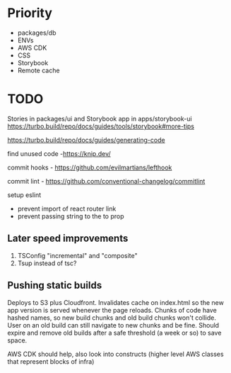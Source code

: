 # Priority
- packages/db
- ENVs
- AWS CDK
- CSS
- Storybook
- Remote cache

# TODO

Stories in packages/ui and Storybook app in apps/storybook-ui https://turbo.build/repo/docs/guides/tools/storybook#more-tips

https://turbo.build/repo/docs/guides/generating-code

find unused code -https://knip.dev/

commit hooks - https://github.com/evilmartians/lefthook

commit lint - https://github.com/conventional-changelog/commitlint

setup eslint
- prevent import of react router link
- prevent passing string to the to prop

## Later speed improvements

1. TSConfig "incremental" and "composite"
2. Tsup instead of tsc?

## Pushing static builds

Deploys to S3 plus Cloudfront.
Invalidates cache on index.html so the new app version is served whenever the page reloads.
Chunks of code have hashed names, so new build chunks and old build chunks won't collide.
User on an old build can still navigate to new chunks and be fine.
Should expire and remove old builds after a safe threshold (a week or so) to save space.

AWS CDK should help, also look into constructs (higher level AWS classes that represent blocks of infra)

